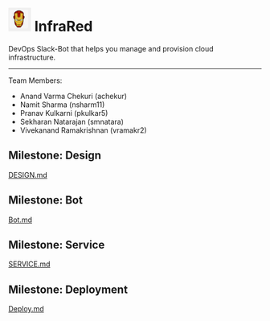 # ![avatar](images/infra_avatar.png) InfraRed

DevOps Slack-Bot that helps you manage and provision cloud infrastructure.

----------

Team Members:

* Anand Varma Chekuri (achekur)
* Namit Sharma (nsharm11)
* Pranav Kulkarni (pkulkar5)
* Sekharan Natarajan (smnatara)
* Vivekanand Ramakrishnan (vramakr2)

## Milestone: Design

[DESIGN.md](https://github.ncsu.edu/vramakr2/InfraRed/blob/master/DESIGN.md)

## Milestone: Bot

[Bot.md](https://github.ncsu.edu/vramakr2/InfraRed/blob/master/Bot.md)

## Milestone: Service

[SERVICE.md](https://github.ncsu.edu/vramakr2/InfraRed/blob/master/SERVICE.md)

## Milestone: Deployment

[Deploy.md](https://github.ncsu.edu/vramakr2/InfraRed/blob/master/Deploy.md)
